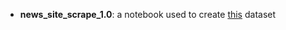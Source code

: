 * **news_site_scrape_1.0**: a notebook used to create [this](https://github.com/OmdenaAI/latam-chapters-news-validator/blob/main/src/data/Latam_news_websites_0.1.csv) dataset
